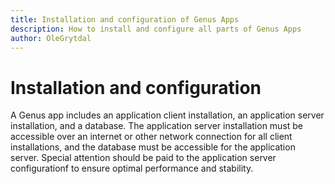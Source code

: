 ```yaml
---
title: Installation and configuration of Genus Apps
description: How to install and configure all parts of Genus Apps
author: OleGrytdal
---
```

# Installation and configuration

A Genus app includes an application client installation, an application server installation, and a database. The application server installation must be accessible over an internet or other network connection for all client installations, and the database must be accessible for the application server. Special attention should be paid to the application server configurationf to ensure optimal performance and stability.
